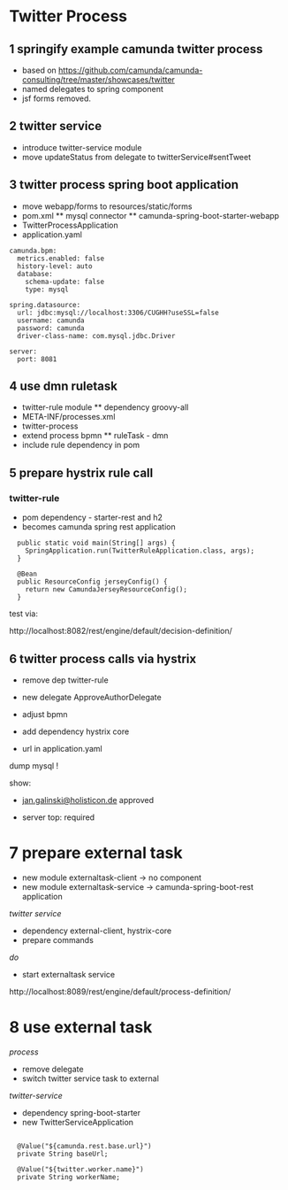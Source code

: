 # Twitter Process 

## 1 springify example camunda twitter process

* based on https://github.com/camunda/camunda-consulting/tree/master/showcases/twitter
* named delegates to spring component
* jsf forms removed.

## 2 twitter service

* introduce twitter-service module
* move updateStatus from delegate to twitterService#sentTweet

## 3 twitter process spring boot application

* move webapp/forms to resources/static/forms
* pom.xml
** mysql connector
** camunda-spring-boot-starter-webapp
* TwitterProcessApplication
* application.yaml

```
camunda.bpm:
  metrics.enabled: false
  history-level: auto
  database:
    schema-update: false
    type: mysql

spring.datasource:
  url: jdbc:mysql://localhost:3306/CUGHH?useSSL=false
  username: camunda
  password: camunda
  driver-class-name: com.mysql.jdbc.Driver

server:
  port: 8081
```

## 4 use dmn ruletask

* twitter-rule module
** dependency groovy-all
* META-INF/processes.xml
* twitter-process
* extend process bpmn
** ruleTask - dmn
* include rule dependency in pom

## 5 prepare hystrix rule call

### twitter-rule

* pom dependency - starter-rest and h2
* becomes camunda spring rest application
```
  public static void main(String[] args) {
    SpringApplication.run(TwitterRuleApplication.class, args);
  }

  @Bean
  public ResourceConfig jerseyConfig() {
    return new CamundaJerseyResourceConfig();
  }
```

test via: 

http://localhost:8082/rest/engine/default/decision-definition/

## 6 twitter process calls via hystrix

* remove dep twitter-rule
 
* new delegate ApproveAuthorDelegate 
* adjust bpmn
* add dependency hystrix core
* url in application.yaml

dump mysql !

show: 
* jan.galinski@holisticon.de approved

* server top: required

# 7 prepare external task 

* new module externaltask-client -> no component
* new module externaltask-service -> camunda-spring-boot-rest application

*twitter service*

* dependency external-client, hystrix-core
* prepare commands 

*do*

* start externaltask service

http://localhost:8089/rest/engine/default/process-definition/

# 8 use external task

*process*

* remove delegate
* switch twitter service task to external 

*twitter-service*

* dependency spring-boot-starter
* new TwitterServiceApplication

```

  @Value("${camunda.rest.base.url}")
  private String baseUrl;

  @Value("${twitter.worker.name}")
  private String workerName;

```






